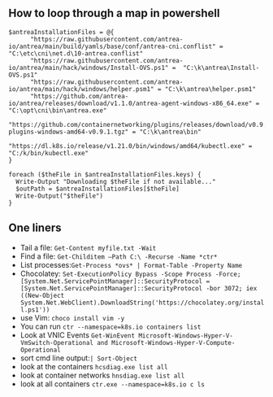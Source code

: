 ## How to loop through a map in powershell

```
$antreaInstallationFiles = @{
      "https://raw.githubusercontent.com/antrea-io/antrea/main/build/yamls/base/conf/antrea-cni.conflist" = "C:\etc\cni\net.d\10-antrea.conflist"
      "https://raw.githubusercontent.com/antrea-io/antrea/main/hack/windows/Install-OVS.ps1" =  "C:\k\antrea\Install-OVS.ps1"
      "https://raw.githubusercontent.com/antrea-io/antrea/main/hack/windows/helper.psm1" = "C:\k\antrea\helper.psm1"
      "https://github.com/antrea-io/antrea/releases/download/v1.1.0/antrea-agent-windows-x86_64.exe" = "C:\opt\cni\bin\antrea.exe"
      "https://github.com/containernetworking/plugins/releases/download/v0.9.1/cni-plugins-windows-amd64-v0.9.1.tgz" = "C:\k\antrea\bin"
      "https://dl.k8s.io/release/v1.21.0/bin/windows/amd64/kubectl.exe" = "C:/k/bin/kubectl.exe"
}

foreach ($theFile in $antreaInstallationFiles.keys) {
  Write-Output "Downloading $theFile if not available..."
  $outPath = $antreaInstallationFiles[$theFile]
  Write-Output("$theFile")
}
```

## One liners

- Tail a file: `Get-Content myfile.txt -Wait`
- Find a file: `Get-Childitem –Path C:\ -Recurse -Name *ctr*`
- List processes:`Get-Process *ovs* | Format-Table -Property Name`
- Chocolatey: `Set-ExecutionPolicy Bypass -Scope Process -Force; [System.Net.ServicePointManager]::SecurityProtocol = [System.Net.ServicePointManager]::SecurityProtocol -bor 3072; iex ((New-Object System.Net.WebClient).DownloadString('https://chocolatey.org/install.ps1'))`
- use Vim: `choco install vim -y`
- You can run `ctr --namespace=k8s.io containers list`
- Look at VNIC Events `Get-WinEvent Microsoft-Windows-Hyper-V-VmSwitch-Operational and Microsoft-Windows-Hyper-V-Compute-Operational`
- sort cmd line output:`| Sort-Object`
- look at the containers `hcsdiag.exe list all`
- look at container networks `hnsdiag.exe list all`
- look at all containers `ctr.exe --namespace=k8s.io c ls`

